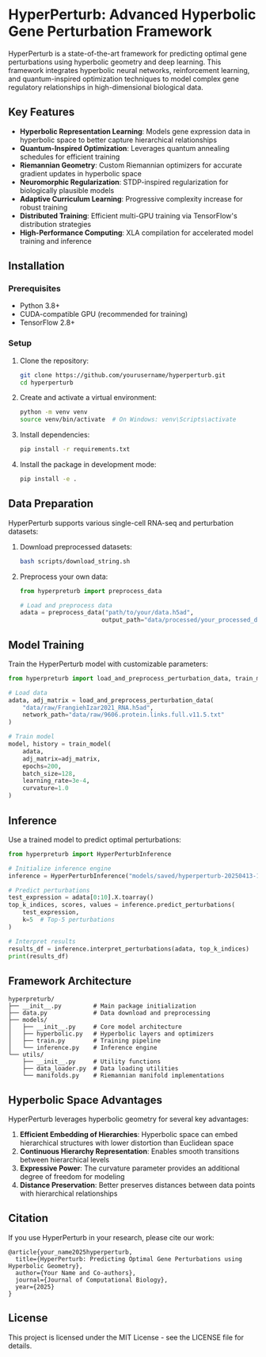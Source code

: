 # HyperPerturb: Advanced Hyperbolic Gene Perturbation Framework

HyperPerturb is a state-of-the-art framework for predicting optimal gene perturbations using hyperbolic geometry and deep learning. This framework integrates hyperbolic neural networks, reinforcement learning, and quantum-inspired optimization techniques to model complex gene regulatory relationships in high-dimensional biological data.

## Key Features

- **Hyperbolic Representation Learning**: Models gene expression data in hyperbolic space to better capture hierarchical relationships
- **Quantum-Inspired Optimization**: Leverages quantum annealing schedules for efficient training
- **Riemannian Geometry**: Custom Riemannian optimizers for accurate gradient updates in hyperbolic space
- **Neuromorphic Regularization**: STDP-inspired regularization for biologically plausible models
- **Adaptive Curriculum Learning**: Progressive complexity increase for robust training
- **Distributed Training**: Efficient multi-GPU training via TensorFlow's distribution strategies
- **High-Performance Computing**: XLA compilation for accelerated model training and inference

## Installation

### Prerequisites

- Python 3.8+
- CUDA-compatible GPU (recommended for training)
- TensorFlow 2.8+

### Setup

1. Clone the repository:
   ```bash
   git clone https://github.com/yourusername/hyperperturb.git
   cd hyperperturb
   ```

2. Create and activate a virtual environment:
   ```bash
   python -m venv venv
   source venv/bin/activate  # On Windows: venv\Scripts\activate
   ```

3. Install dependencies:
   ```bash
   pip install -r requirements.txt
   ```

4. Install the package in development mode:
   ```bash
   pip install -e .
   ```

## Data Preparation

HyperPerturb supports various single-cell RNA-seq and perturbation datasets:

1. Download preprocessed datasets:
   ```bash
   bash scripts/download_string.sh
   ```

2. Preprocess your own data:
   ```python
   from hyperpreturb import preprocess_data
   
   # Load and preprocess data
   adata = preprocess_data("path/to/your/data.h5ad", 
                          output_path="data/processed/your_processed_data.h5ad")
   ```

## Model Training

Train the HyperPerturb model with customizable parameters:

```python
from hyperpreturb import load_and_preprocess_perturbation_data, train_model

# Load data
adata, adj_matrix = load_and_preprocess_perturbation_data(
    "data/raw/FrangiehIzar2021_RNA.h5ad",
    network_path="data/raw/9606.protein.links.full.v11.5.txt"
)

# Train model
model, history = train_model(
    adata,
    adj_matrix=adj_matrix,
    epochs=200,
    batch_size=128,
    learning_rate=3e-4,
    curvature=1.0
)
```

## Inference

Use a trained model to predict optimal perturbations:

```python
from hyperpreturb import HyperPerturbInference

# Initialize inference engine
inference = HyperPerturbInference("models/saved/hyperperturb-20250413-123456")

# Predict perturbations
test_expression = adata[0:10].X.toarray()
top_k_indices, scores, values = inference.predict_perturbations(
    test_expression,
    k=5  # Top-5 perturbations
)

# Interpret results
results_df = inference.interpret_perturbations(adata, top_k_indices)
print(results_df)
```

## Framework Architecture

```
hyperpreturb/
├── __init__.py         # Main package initialization
├── data.py             # Data download and preprocessing
├── models/
│   ├── __init__.py     # Core model architecture
│   ├── hyperbolic.py   # Hyperbolic layers and optimizers
│   ├── train.py        # Training pipeline
│   └── inference.py    # Inference engine
└── utils/
    ├── __init__.py     # Utility functions
    ├── data_loader.py  # Data loading utilities
    └── manifolds.py    # Riemannian manifold implementations
```

## Hyperbolic Space Advantages

HyperPerturb leverages hyperbolic geometry for several key advantages:

1. **Efficient Embedding of Hierarchies**: Hyperbolic space can embed hierarchical structures with lower distortion than Euclidean space
2. **Continuous Hierarchy Representation**: Enables smooth transitions between hierarchical levels
3. **Expressive Power**: The curvature parameter provides an additional degree of freedom for modeling
4. **Distance Preservation**: Better preserves distances between data points with hierarchical relationships

## Citation

If you use HyperPerturb in your research, please cite our work:

```
@article{your_name2025hyperperturb,
  title={HyperPerturb: Predicting Optimal Gene Perturbations using Hyperbolic Geometry},
  author={Your Name and Co-authors},
  journal={Journal of Computational Biology},
  year={2025}
}
```

## License

This project is licensed under the MIT License - see the LICENSE file for details.